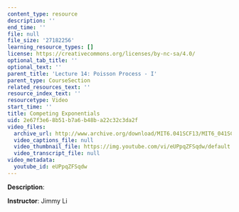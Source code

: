 ```yaml
---
content_type: resource
description: ''
end_time: ''
file: null
file_size: '27182256'
learning_resource_types: []
license: https://creativecommons.org/licenses/by-nc-sa/4.0/
optional_tab_title: ''
optional_text: ''
parent_title: 'Lecture 14: Poisson Process - I'
parent_type: CourseSection
related_resources_text: ''
resource_index_text: ''
resourcetype: Video
start_time: ''
title: Competing Exponentials
uid: 2e67f3e6-8b51-b7a6-b48b-a22c32c3da2f
video_files:
  archive_url: http://www.archive.org/download/MIT6.041SCF13/MIT6_041SCF13_Competing_Exponentials_300k.mp4
  video_captions_file: null
  video_thumbnail_file: https://img.youtube.com/vi/eUPpqZFSqdw/default.jpg
  video_transcript_file: null
video_metadata:
  youtube_id: eUPpqZFSqdw
---
```


**Description**:

**Instructor**: Jimmy Li


